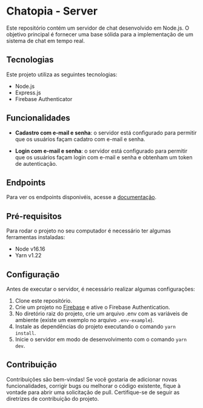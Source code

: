 # Chatopia - Server

Este repositório contém um servidor de chat desenvolvido em Node.js. O objetivo principal é fornecer uma base sólida para a implementação de um sistema de chat em tempo real.

## Tecnologias

Este projeto utiliza as seguintes tecnologias:

- Node.js
- Express.js
- Firebase Authenticator

## Funcionalidades

- **Cadastro com e-mail e senha**: o servidor está configurado para permitir que os usuários façam cadatro com e-mail e senha.

- **Login com e-mail e senha**: o servidor está configurado para permitir que os usuários façam login com e-mail e senha e obtenham um token de autenticação.

## Endpoints

Para ver os endpoints disponivéis, acesse a [documentação](docs/ENDPOINTS.md).

## Pré-requisitos

Para rodar o projeto no seu computador é necessário ter algumas ferramentas instaladas:

- Node v16.16
- Yarn v1.22

## Configuração

Antes de executar o servidor, é necessário realizar algumas configurações:

1. Clone este repositório.
2. Crie um projeto no [Firebase](https://console.firebase.google.com/) e ative o Firebase Authentication.
3. No diretório raiz do projeto, crie um arquivo .env com as variáveis de ambiente (existe um exemplo no arquivo `.env-example`).
4. Instale as dependências do projeto executando o comando `yarn install`.
5. Inicie o servidor em modo de desenvolvimento com o comando `yarn dev`.

## Contribuição

Contribuições são bem-vindas! Se você gostaria de adicionar novas funcionalidades, corrigir bugs ou melhorar o código existente, fique à vontade para abrir uma solicitação de pull. Certifique-se de seguir as diretrizes de contribuição do projeto.

